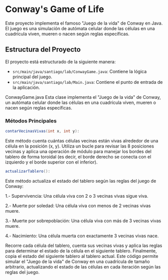 # Conway's Game of Life

Este proyecto implementa el famoso "Juego de la vida" de Conway en Java. El juego es una simulación de autómata celular donde las células en una cuadrícula viven, mueren o nacen según reglas específicas.

## Estructura del Proyecto

El proyecto está estructurado de la siguiente manera:

- `src/main/java/santiago/lab/ConwayGame.java`: Contiene la lógica principal del juego.
- `src/main/java/santiago/lab/Main.java`: Contiene el punto de entrada de la aplicación.

ConwayGame.java
Esta clase implementa el "Juego de la vida" de Conway, un autómata celular donde las células en una cuadrícula viven, mueren o nacen según reglas específicas.

### Métodos Principales

````java 
contarVecinasVivas(int x, int y):
````

Este método cuenta cuántas células vecinas están vivas alrededor de una célula en la posición (x, y).
Utiliza un bucle para revisar las 8 posiciones vecinas y aplica una operación de módulo para manejar los bordes del tablero de forma toroidal (es decir, el borde derecho se conecta con el izquierdo y el borde superior con el inferior).


````java
actualizarTablero():
````  
Este método actualiza el estado del tablero según las reglas del juego de Conway:

1.- Supervivencia: Una célula viva con 2 o 3 vecinas vivas sigue viva.

2.- Muerte por soledad: Una célula viva con menos de 2 vecinas vivas muere.

3.- Muerte por sobrepoblación: Una célula viva con más de 3 vecinas vivas muere.

4.- Nacimiento: Una célula muerta con exactamente 3 vecinas vivas nace.

Recorre cada célula del tablero, cuenta sus vecinas vivas y aplica las reglas para determinar el estado de la célula en el siguiente tablero.
Finalmente, copia el estado del siguiente tablero al tablero actual.
Este código permite simular el "Juego de la vida" de Conway en una cuadrícula de tamaño arbitrario, actualizando el estado de las células en cada iteración según las reglas del juego.